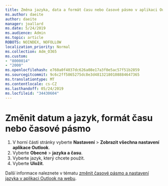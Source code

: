 ```yaml
---
title: Změna jazyka, data a formát času nebo časové pásmo v aplikaci Outlook na webu
ms.author: daeite
author: daeite
manager: joallard
ms.date: 5/24/2019
ms.audience: Admin
ms.topic: article
ROBOTS: NOINDEX, NOFOLLOW
localization_priority: Normal
ms.collection: Adm_O365
ms.custom:
- "8000014"
- "2000"
ms.openlocfilehash: e760a0f4037dc626a08e17a3f0e5ac57f51b2859
ms.sourcegitcommit: 9c6c2ff5865275dc8e3d48132180108884647365
ms.translationtype: MT
ms.contentlocale: cs-CZ
ms.lasthandoff: 05/24/2019
ms.locfileid: "34430604"
---
```

# <a name="change-your-language-date-and-time-format-or-time-zone"></a>Změnit datum a jazyk, formát času nebo časové pásmo

1. V horní části stránky vyberte **Nastavení** > **Zobrazit všechna nastavení aplikace Outlook**.
2. Vyberte **Obecné** > **jazyka a času**.
3. Vyberte jazyk, který chcete použít.
4. Vyberte **Uložit**.

Další informace naleznete v tématu [změnit časové pásmo a nastavení jazyka v aplikaci Outlook na webu](https://support.office.com/article/65239869-12e7-4a9d-bca1-76b0ad7ce273).